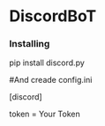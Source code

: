 # DiscordBoT


### Installing

pip install discord.py

#And creade config.ini 

[discord]

token = Your Token
